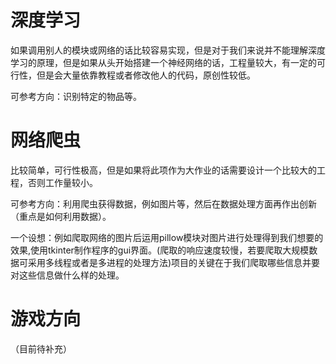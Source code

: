 # 深度学习

如果调用别人的模块或网络的话比较容易实现，但是对于我们来说并不能理解深度学习的原理，但是如果从头开始搭建一个神经网络的话，工程量较大，有一定的可行性，但是会大量依靠教程或者修改他人的代码，原创性较低。

可参考方向：识别特定的物品等。

# 网络爬虫

比较简单，可行性极高，但是如果将此项作为大作业的话需要设计一个比较大的工程，否则工作量较小。

可参考方向：利用爬虫获得数据，例如图片等，然后在数据处理方面再作出创新（重点是如何利用数据）。

一个设想：例如爬取网络的图片后运用pillow模块对图片进行处理得到我们想要的效果,使用tkinter制作程序的gui界面。(爬取的响应速度较慢，若要爬取大规模数据可采用多线程或者是多进程的处理方法)项目的关键在于我们爬取哪些信息并要对这些信息做什么样的处理。

# 游戏方向

（目前待补充）